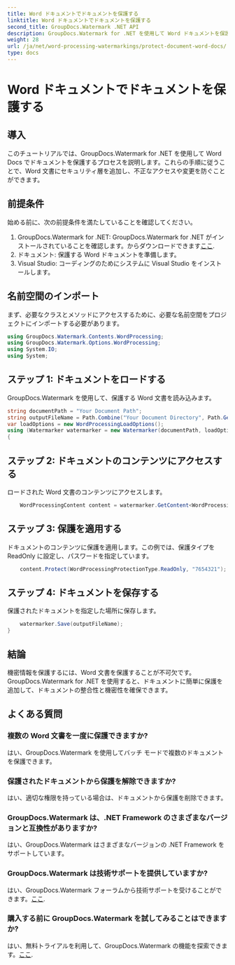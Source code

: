 ```yaml
---
title: Word ドキュメントでドキュメントを保護する
linktitle: Word ドキュメントでドキュメントを保護する
second_title: GroupDocs.Watermark .NET API
description: GroupDocs.Watermark for .NET を使用して Word ドキュメントを保護する方法を学びます。ステップバイステップのチュートリアルに従って、ドキュメントにセキュリティを簡単に追加します。
weight: 28
url: /ja/net/word-processing-watermarkings/protect-document-word-docs/
type: docs
---
```

# Word ドキュメントでドキュメントを保護する

## 導入
このチュートリアルでは、GroupDocs.Watermark for .NET を使用して Word Docs でドキュメントを保護するプロセスを説明します。これらの手順に従うことで、Word 文書にセキュリティ層を追加し、不正なアクセスや変更を防ぐことができます。
## 前提条件
始める前に、次の前提条件を満たしていることを確認してください。
1.  GroupDocs.Watermark for .NET: GroupDocs.Watermark for .NET がインストールされていることを確認します。からダウンロードできます[ここ](https://releases.groupdocs.com/Watermark/net/).
2. ドキュメント: 保護する Word ドキュメントを準備します。
3. Visual Studio: コーディングのためにシステムに Visual Studio をインストールします。

## 名前空間のインポート
まず、必要なクラスとメソッドにアクセスするために、必要な名前空間をプロジェクトにインポートする必要があります。
```csharp
using GroupDocs.Watermark.Contents.WordProcessing;
using GroupDocs.Watermark.Options.WordProcessing;
using System.IO;
using System;
```
## ステップ 1: ドキュメントをロードする
GroupDocs.Watermark を使用して、保護する Word 文書を読み込みます。
```csharp
string documentPath = "Your Document Path";
string outputFileName = Path.Combine("Your Document Directory", Path.GetFileName(documentPath));
var loadOptions = new WordProcessingLoadOptions();
using (Watermarker watermarker = new Watermarker(documentPath, loadOptions))
{
```
## ステップ 2: ドキュメントのコンテンツにアクセスする
ロードされた Word 文書のコンテンツにアクセスします。
```csharp
    WordProcessingContent content = watermarker.GetContent<WordProcessingContent>();
```
## ステップ 3: 保護を適用する
ドキュメントのコンテンツに保護を適用します。この例では、保護タイプを ReadOnly に設定し、パスワードを指定しています。
```csharp
    content.Protect(WordProcessingProtectionType.ReadOnly, "7654321");
```
## ステップ 4: ドキュメントを保存する
保護されたドキュメントを指定した場所に保存します。
```csharp
    watermarker.Save(outputFileName);
}
```

## 結論
機密情報を保護するには、Word 文書を保護することが不可欠です。 GroupDocs.Watermark for .NET を使用すると、ドキュメントに簡単に保護を追加して、ドキュメントの整合性と機密性を確保できます。
## よくある質問
### 複数の Word 文書を一度に保護できますか?
はい、GroupDocs.Watermark を使用してバッチ モードで複数のドキュメントを保護できます。
### 保護されたドキュメントから保護を解除できますか?
はい、適切な権限を持っている場合は、ドキュメントから保護を削除できます。
### GroupDocs.Watermark は、.NET Framework のさまざまなバージョンと互換性がありますか?
はい、GroupDocs.Watermark はさまざまなバージョンの .NET Framework をサポートしています。
### GroupDocs.Watermark は技術サポートを提供していますか?
はい、GroupDocs.Watermark フォーラムから技術サポートを受けることができます。[ここ](https://forum.groupdocs.com/c/watermark/19).
### 購入する前に GroupDocs.Watermark を試してみることはできますか?
はい、無料トライアルを利用して、GroupDocs.Watermark の機能を探索できます。[ここ](https://releases.groupdocs.com/).